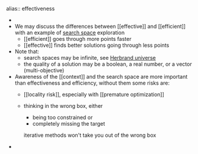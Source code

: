 alias:: effectiveness

-
- We may discuss the differences between [[effective]] and [[efficient]] with an example of [search space](https://en.wikipedia.org/wiki/Feasible_region) exploration
	- [[efficient]] goes through more points faster
	- [[effective]] finds better solutions going through less points
- Note that:
	- search spaces may be infinite, see [Herbrand universe](https://en.wikipedia.org/wiki/Herbrand_structure)
	- the quality of a solution may be a boolean, a real number, or a vector (multi-objective)
- Awareness of the [[context]] and the search space are more important than effectiveness and efficiency, without them some risks are:
	- [[locality risk]], especially with [[premature optimization]]
	- thinking in the wrong box, either 
	  * being too constrained or 
	  * completely missing the target
	  
	  iterative methods won't take you out of the wrong box
-